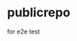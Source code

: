 # publicrepo
for e2e test










































































































































































































































































































































































































































































































































































































































































































































































































































































































































































































































